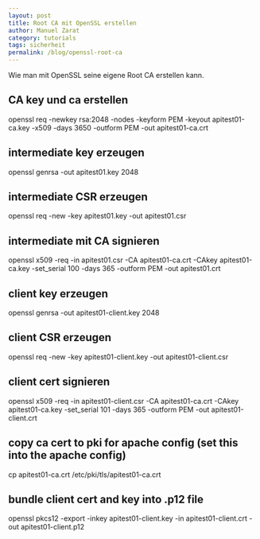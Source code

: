 ```yaml
---
layout: post
title: Root CA mit OpenSSL erstellen
author: Manuel Zarat
category: tutorials
tags: sicherheit
permalink: /blog/openssl-root-ca
---
```


Wie man mit OpenSSL seine eigene Root CA erstellen kann.

<!--excerpt_separator-->

## CA key und ca erstellen
openssl req -newkey rsa:2048 -nodes -keyform PEM -keyout apitest01-ca.key -x509 -days 3650 -outform PEM -out apitest01-ca.crt 

## intermediate key erzeugen
openssl genrsa -out apitest01.key 2048 

## intermediate CSR erzeugen
openssl req -new -key apitest01.key -out apitest01.csr

## intermediate mit CA signieren
openssl x509 -req -in apitest01.csr -CA apitest01-ca.crt -CAkey apitest01-ca.key -set_serial 100 -days 365 -outform PEM -out apitest01.crt 

## client key erzeugen
openssl genrsa -out apitest01-client.key 2048

## client CSR erzeugen
openssl req -new -key apitest01-client.key -out apitest01-client.csr 

## client cert signieren
openssl x509 -req -in apitest01-client.csr -CA apitest01-ca.crt -CAkey apitest01-ca.key -set_serial 101 -days 365 -outform PEM -out apitest01-client.crt 

## copy ca cert to pki for apache config (set this into the apache config)
cp apitest01-ca.crt /etc/pki/tls/apitest01-ca.crt

## bundle client cert and key into .p12 file
openssl pkcs12 -export -inkey apitest01-client.key -in apitest01-client.crt -out apitest01-client.p12
